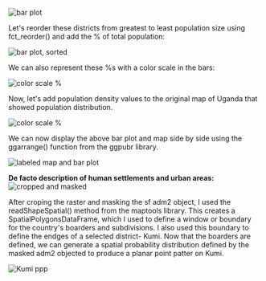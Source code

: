 ![bar plot](https://aeraposo.github.io/Data-440-Raposo/bar_plt_1.png)<br/>

Let's reorder these districts from greatest to least population size using fct_reorder() and add the % of total population:<br/>

![bar plot, sorted](https://aeraposo.github.io/Data-440-Raposo/bar_plt_1_sorted_and_labeled.png)<br/>

We can also represent these %s with a color scale in the bars:<br/>

![color scale %](https://aeraposo.github.io/Data-440-Raposo/colorful_%_plt.png)<br/>

Now, let's add population density values to the original map of Uganda that showed population distribution.<br/>

![color scale %](https://aeraposo.github.io/Data-440-Raposo/density_map.png)<br/>

We can now display the above bar plot and map side by side using the ggarrange() function from the ggpubr library.<br/>

![labeled map and bar plot](https://aeraposo.github.io/Data-440-Raposo/labeled_bar_map.png)<br/>

**De facto description of human settlements and urban areas:**<br/>
![cropped and masked](https://aeraposo.github.io/Data-440-Raposo/crop_mask1.png)<br/>

After croping the raster and masking the sf adm2 object, I used the readShapeSpatial() method from the maptools library. This creates a SpatialPolygonsDataFrame, which I used to define a window or boundary for the country's boarders and subdivisions. I also used this boundary to define the endges of a selected district- Kumi. Now that the boarders are defined, we can generate a spatial probability distribution defined by the masked adm2 objected to produce a planar point patter on Kumi.

![Kumi ppp](https://aeraposo.github.io/Data-440-Raposo/ppp_uga.png)
